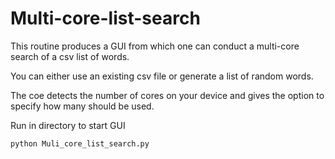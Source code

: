# Multi-core-list-search
This routine produces a GUI from which one can conduct a multi-core search of a csv list of words.

You can either use an existing csv file or generate a list of random words.

The coe detects the number of cores on your device and gives the option to specify how many should be used.

Run in directory to start GUI

```console
python Muli_core_list_search.py

```
